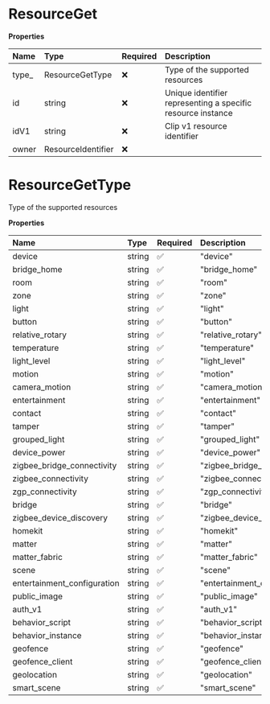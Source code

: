 # ResourceGet

**Properties**

| Name   | Type               | Required | Description                                                 |
| :----- | :----------------- | :------- | :---------------------------------------------------------- |
| type\_ | ResourceGetType    | ❌       | Type of the supported resources                             |
| id     | string             | ❌       | Unique identifier representing a specific resource instance |
| idV1   | string             | ❌       | Clip v1 resource identifier                                 |
| owner  | ResourceIdentifier | ❌       |                                                             |

# ResourceGetType

Type of the supported resources

**Properties**

| Name                        | Type   | Required | Description                   |
| :-------------------------- | :----- | :------- | :---------------------------- |
| device                      | string | ✅       | "device"                      |
| bridge_home                 | string | ✅       | "bridge_home"                 |
| room                        | string | ✅       | "room"                        |
| zone                        | string | ✅       | "zone"                        |
| light                       | string | ✅       | "light"                       |
| button                      | string | ✅       | "button"                      |
| relative_rotary             | string | ✅       | "relative_rotary"             |
| temperature                 | string | ✅       | "temperature"                 |
| light_level                 | string | ✅       | "light_level"                 |
| motion                      | string | ✅       | "motion"                      |
| camera_motion               | string | ✅       | "camera_motion"               |
| entertainment               | string | ✅       | "entertainment"               |
| contact                     | string | ✅       | "contact"                     |
| tamper                      | string | ✅       | "tamper"                      |
| grouped_light               | string | ✅       | "grouped_light"               |
| device_power                | string | ✅       | "device_power"                |
| zigbee_bridge_connectivity  | string | ✅       | "zigbee_bridge_connectivity"  |
| zigbee_connectivity         | string | ✅       | "zigbee_connectivity"         |
| zgp_connectivity            | string | ✅       | "zgp_connectivity"            |
| bridge                      | string | ✅       | "bridge"                      |
| zigbee_device_discovery     | string | ✅       | "zigbee_device_discovery"     |
| homekit                     | string | ✅       | "homekit"                     |
| matter                      | string | ✅       | "matter"                      |
| matter_fabric               | string | ✅       | "matter_fabric"               |
| scene                       | string | ✅       | "scene"                       |
| entertainment_configuration | string | ✅       | "entertainment_configuration" |
| public_image                | string | ✅       | "public_image"                |
| auth_v1                     | string | ✅       | "auth_v1"                     |
| behavior_script             | string | ✅       | "behavior_script"             |
| behavior_instance           | string | ✅       | "behavior_instance"           |
| geofence                    | string | ✅       | "geofence"                    |
| geofence_client             | string | ✅       | "geofence_client"             |
| geolocation                 | string | ✅       | "geolocation"                 |
| smart_scene                 | string | ✅       | "smart_scene"                 |

<!-- This file was generated by liblab | https://liblab.com/ -->

